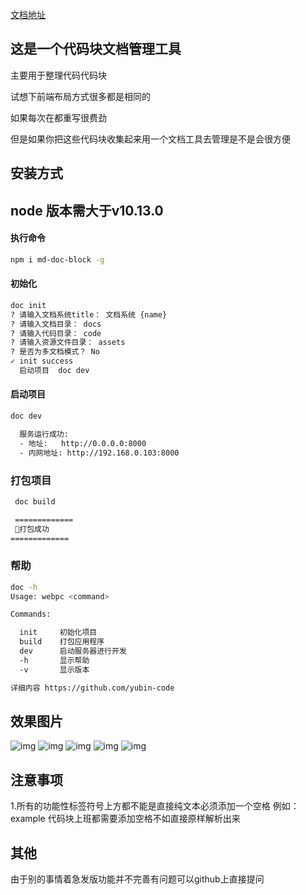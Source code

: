 [文档地址](https://yubin-code.github.io/md-doc-block/)

## 这是一个代码块文档管理工具
主要用于整理代码代码块

试想下前端布局方式很多都是相同的

如果每次在都重写很费劲

但是如果你把这些代码块收集起来用一个文档工具去管理是不是会很方便
## 安装方式
## node 版本需大于v10.13.0

#### 执行命令
```bash
npm i md-doc-block -g
```

#### 初始化
```bash
doc init
? 请输入文档系统title： 文档系统 {name}
? 请输入文档目录： docs
? 请输入代码目录： code
? 请输入资源文件目录： assets
? 是否为多文档模式？ No
✓ init success
  启动项目  doc dev
```
#### 启动项目
```bash
doc dev

  服务运行成功:
  - 地址:   http://0.0.0.0:8000
  - 内网地址: http://192.168.0.103:8000
```

### 打包项目
```bash
 doc build

 =============
 🐤打包成功
=============
```

### 帮助
```bash
doc -h
Usage: webpc <command>

Commands:

  init     初始化项目
  build    打包应用程序
  dev      启动服务器进行开发
  -h       显示帮助
  -v       显示版本

详细内容 https://github.com/yubin-code
```

## 效果图片
![img](./img/api.jpg)
![img](./img/bash.jpg)
![img](./img/code.jpg)
![img](./img/liu.jpg)
![img](./img/mobile.jpg)


## 注意事项
1.所有的功能性标签符号上方都不能是直接纯文本必须添加一个空格
例如：example 代码块上班都需要添加空格不如直接原样解析出来

## 其他

由于别的事情着急发版功能并不完善有问题可以github上直接提问